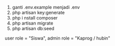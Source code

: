 1. ganti .env.example menjadi .env
2. php artisan key:generate
3. php i nstall composer
4. php artisan migrate
5. php artisan db:seed

user role = "Siswa",
admin role = "Kaprog / hubin"
